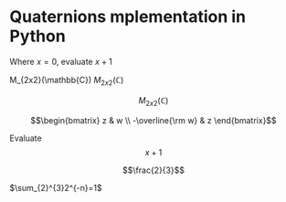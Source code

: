 # Quaternions mplementation in Python
 
Where $x = 0$, evaluate $x + 1$

M_{2x2}(\mathbb{C})
$M_{2x2}(\mathbb{C})$

$$M_{2x2}(\mathbb{C})$$


$$\begin{bmatrix}
z & w \\
-\overline{\rm w} & z 
\end{bmatrix}$$



Evaluate
$$x + 1$$


$$\frac{2}{3}$$


$\sum_{2}^{3}2^{-n}=1$

